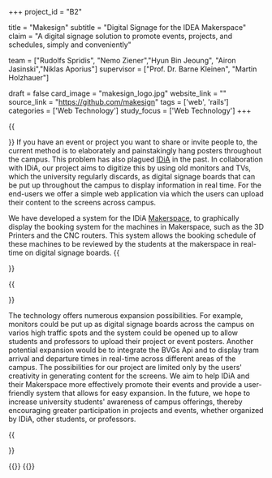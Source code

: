 +++
project_id = "B2"

title = "Makesign"
subtitle = "Digital Signage for the IDEA Makerspace"
claim = "A digital signage solution to promote events, projects, and schedules, simply and conveniently"


team = ["Rudolfs Spridis", "Nemo Ziener","Hyun Bin Jeoung", "Airon Jasinski","Niklas Aporius"]
supervisor = ["Prof. Dr. Barne Kleinen", "Martin Holzhauer"]

draft = false
card_image = "makesign_logo.jpg"
website_link = ""
source_link = "https://github.com/makesign"
tags = ['web', 'rails']
categories = ['Web Technology']
study_focus = ['Web Technology']
+++


{{<section title="Overview">}}
If you have an event or project you want to share or invite people to, the current method is to elaborately and painstakingly hang posters throughout the campus. This problem has also plagued [IDiA](https://entrepreneurship.htw-berlin.de/ueber-uns/ideas-in-action-idia/ueber-idia/) in the past. In collaboration with IDiA, our project aims to digitize this by using old monitors and TVs, which the university regularly discards, as digital signage boards that can be put up throughout the campus to display information in real time. For the end-users we offer a simple web application via which the users can upload their content to the screens across campus. 

We have developed a system for the IDiA [Makerspace](https://entrepreneurship.htw-berlin.de/ueber-uns/ideas-in-action-idia/idia-spaces/maker-space/), to graphically display the booking system for the machines in Makerspace, such as the 3D Printers and the CNC routers. This system allows the booking schedule of these machines to be reviewed by the students at the makerspace in real-time on digital signage boards.
{{</section>}}

 
{{<section title="Future">}}

The technology offers numerous expansion possibilities. For example, monitors could be put up as digital signage boards across the campus on varios high traffic spots and the system could be opened up to allow students and professors to upload their project or event posters. Another potential expansion would be to integrate the BVGs Api and to display tram arrival and departure times in real-time across different areas of the campus.
The possibilities for our project are limited only by the users' creativity in generating content for the screens. We aim to help IDiA and their Makerspace more effectively promote their events and provide a user-friendly system that allows for easy expansion. In the future, we hope to increase university students' awareness of campus offerings, thereby encouraging greater participation in projects and events, whether organized by IDiA, other students, or professors.


{{</section>}}

{{<gallery>}}
{{</gallery>}}
